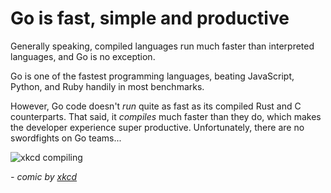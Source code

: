 # Go is fast, simple and productive

Generally speaking, compiled languages run much faster than interpreted languages, and Go is no exception.

Go is one of the fastest programming languages, beating JavaScript, Python, and Ruby handily in most benchmarks.

However, Go code doesn't *run* quite as fast as its compiled Rust and C counterparts. That said, it *compiles* much faster than they do, which makes the developer experience super productive. Unfortunately, there are no swordfights on Go teams...

![xkcd compiling](https://imgs.xkcd.com/comics/compiling.png)

*- comic by [xkcd](https://xkcd.com/303/)*
